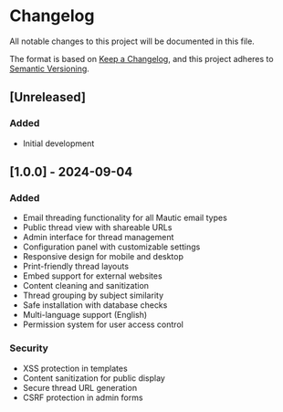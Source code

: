 # Changelog

All notable changes to this project will be documented in this file.

The format is based on [Keep a Changelog](https://keepachangelog.com/en/1.0.0/),
and this project adheres to [Semantic Versioning](https://semver.org/spec/v2.0.0.html).

## [Unreleased]

### Added
- Initial development

## [1.0.0] - 2024-09-04

### Added
- Email threading functionality for all Mautic email types
- Public thread view with shareable URLs
- Admin interface for thread management
- Configuration panel with customizable settings
- Responsive design for mobile and desktop
- Print-friendly thread layouts
- Embed support for external websites
- Content cleaning and sanitization
- Thread grouping by subject similarity
- Safe installation with database checks
- Multi-language support (English)
- Permission system for user access control

### Security
- XSS protection in templates
- Content sanitization for public display
- Secure thread URL generation
- CSRF protection in admin forms

